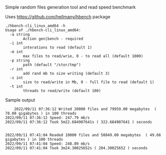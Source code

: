 Simple random files generation tool and read speed benchmark

Uses https://github.com/hellmany/hbench package

    ./hbench-cli_linux_amd64 -h
    Usage of ./hbench-cli_linux_amd64:
      -a string
            Action gen|bench - required
      -i int
            interations to read (default 1)
      -m int
            max files to read/wrie, 0 - to read all (default 1000)
      -p string
            path (default "/stor/tmp")
      -r int
            add rand mb to size writing (default 3)
      -s int
            size to read/write in Mb, 0 - full file to read (default 1)
      -t int
            threads to read/write (default 100)
Sample output

        2022/09/11 07:36:12 Writed 20000 files and 79959.00 megabytes  ( 78.08 gigabytes ) in 100 threads
    2022/09/11 07:36:12 Speed: 247.79 mb/s
    2022/09/11 07:36:12 Took 5m22.684907641s ( 322.684907641 ) seconds
        
    
    2022/09/11 07:41:04 Readed 10000 files and 50849.00 megabytes  ( 49.66 gigabytes ) in 100 threads
    2022/09/11 07:41:04 Speed: 248.89 mb/s
    2022/09/11 07:41:04 Took 3m24.30025652s ( 204.30025652 ) seconds
    
    
